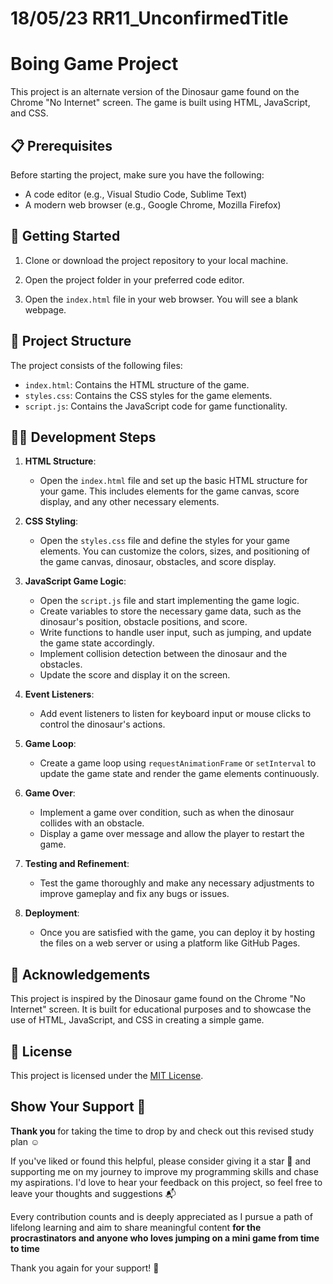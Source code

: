 # 18/05/23 RR11_UnconfirmedTitle 

# Boing Game Project

This project is an alternate version of the Dinosaur game found on the Chrome "No Internet" screen. The game is built using HTML, JavaScript, and CSS.

## 📋 Prerequisites

Before starting the project, make sure you have the following:

- A code editor (e.g., Visual Studio Code, Sublime Text)
- A modern web browser (e.g., Google Chrome, Mozilla Firefox)

## 🚀 Getting Started

1. Clone or download the project repository to your local machine.

2. Open the project folder in your preferred code editor.

3. Open the `index.html` file in your web browser. You will see a blank webpage.

## 📂 Project Structure

The project consists of the following files:

- `index.html`: Contains the HTML structure of the game.
- `styles.css`: Contains the CSS styles for the game elements.
- `script.js`: Contains the JavaScript code for game functionality.

## 👨‍💻 Development Steps

1. **HTML Structure**:
   - Open the `index.html` file and set up the basic HTML structure for your game. This includes elements for the game canvas, score display, and any other necessary elements.

2. **CSS Styling**:
   - Open the `styles.css` file and define the styles for your game elements. You can customize the colors, sizes, and positioning of the game canvas, dinosaur, obstacles, and score display.

3. **JavaScript Game Logic**:
   - Open the `script.js` file and start implementing the game logic.
   - Create variables to store the necessary game data, such as the dinosaur's position, obstacle positions, and score.
   - Write functions to handle user input, such as jumping, and update the game state accordingly.
   - Implement collision detection between the dinosaur and the obstacles.
   - Update the score and display it on the screen.

4. **Event Listeners**:
   - Add event listeners to listen for keyboard input or mouse clicks to control the dinosaur's actions.

5. **Game Loop**:
   - Create a game loop using `requestAnimationFrame` or `setInterval` to update the game state and render the game elements continuously.

6. **Game Over**:
   - Implement a game over condition, such as when the dinosaur collides with an obstacle.
   - Display a game over message and allow the player to restart the game.

7. **Testing and Refinement**:
   - Test the game thoroughly and make any necessary adjustments to improve gameplay and fix any bugs or issues.

8. **Deployment**:
   - Once you are satisfied with the game, you can deploy it by hosting the files on a web server or using a platform like GitHub Pages.

## 🙏 Acknowledgements

This project is inspired by the Dinosaur game found on the Chrome "No Internet" screen. It is built for educational purposes and to showcase the use of HTML, JavaScript, and CSS in creating a simple game.

## 📄 License

This project is licensed under the [MIT License](LICENSE).

## Show Your Support 🤝

<b> Thank you </b> for taking the time to drop by and check out this revised study plan ☺️

If you've liked or found this helpful, please consider giving it a star 🌟 and supporting me on my journey to improve my programming skills and chase my aspirations. I'd love to hear your feedback on this project, so feel free to leave your thoughts and suggestions 📬

Every contribution counts and is deeply appreciated as I pursue a path of lifelong learning and aim to share meaningful content <b> for the procrastinators and anyone who loves jumping on a mini game from time to time </b>

Thank you again for your support! 🙏